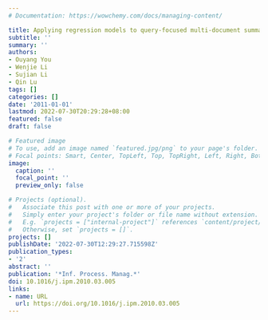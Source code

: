 ```yaml
---
# Documentation: https://wowchemy.com/docs/managing-content/

title: Applying regression models to query-focused multi-document summarization
subtitle: ''
summary: ''
authors:
- Ouyang You
- Wenjie Li
- Sujian Li
- Qin Lu
tags: []
categories: []
date: '2011-01-01'
lastmod: 2022-07-30T20:29:28+08:00
featured: false
draft: false

# Featured image
# To use, add an image named `featured.jpg/png` to your page's folder.
# Focal points: Smart, Center, TopLeft, Top, TopRight, Left, Right, BottomLeft, Bottom, BottomRight.
image:
  caption: ''
  focal_point: ''
  preview_only: false

# Projects (optional).
#   Associate this post with one or more of your projects.
#   Simply enter your project's folder or file name without extension.
#   E.g. `projects = ["internal-project"]` references `content/project/deep-learning/index.md`.
#   Otherwise, set `projects = []`.
projects: []
publishDate: '2022-07-30T12:29:27.715598Z'
publication_types:
- '2'
abstract: ''
publication: '*Inf. Process. Manag.*'
doi: 10.1016/j.ipm.2010.03.005
links:
- name: URL
  url: https://doi.org/10.1016/j.ipm.2010.03.005
---
```

